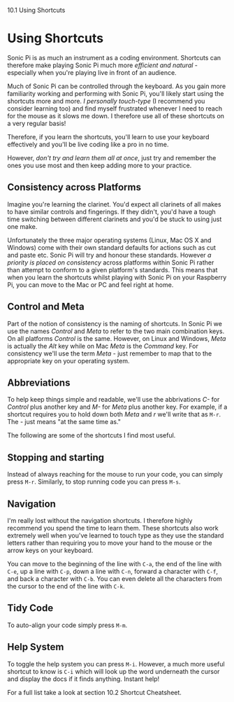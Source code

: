 10.1 Using Shortcuts

# Using Shortcuts

Sonic Pi is as much an instrument as a coding environment. Shortcuts can
therefore make playing Sonic Pi much more *efficient and natural* -
especially when you're playing live in front of an audience.

Much of Sonic Pi can be controlled through the keyboard. As you gain
more familiarity working and performing with Sonic Pi, you'll likely
start using the shortcuts more and more. *I personally touch-type* (I
recommend you consider learning too) and find myself frustrated whenever
I need to reach for the mouse as it slows me down. I therefore use all
of these shortcuts on a very regular basis! 

Therefore, if you learn the shortcuts, you'll learn to use your keyboard
effectively and you'll be live coding like a pro in no time.

However, *don't try and learn them all at once*, just try and remember the
ones you use most and then keep adding more to your practice.

## Consistency across Platforms

Imagine you're learning the clarinet. You'd expect all clarinets of
all makes to have similar controls and fingerings. If they didn't, you'd
have a tough time switching between different clarinets and you'd be
stuck to using just one make.

Unfortunately the three major operating systems (Linux, Mac OS X and
Windows) come with their own standard defaults for actions such as cut
and paste etc. Sonic Pi will try and honour these standards. However *a
priority is placed on consistency* across platforms within Sonic Pi
rather than attempt to conform to a given platform's standards. This
means that when you learn the shortcuts whilst playing with Sonic Pi on
your Raspberry Pi, you can move to the Mac or PC and feel right at home.

## Control and Meta

Part of the notion of consistency is the naming of shortcuts. In Sonic
Pi we use the names *Control* and *Meta* to refer to the two main
combination keys. On all platforms *Control* is the same. However, on
Linux and Windows, *Meta* is actually the *Alt* key while on Mac *Meta* is
the *Command* key. For consistency we'll use the term *Meta* - just
remember to map that to the appropriate key on your operating system.

## Abbreviations

To help keep things simple and readable, we'll use the abbrivations *C-*
for *Control* plus another key and *M-* for *Meta* plus another key. For
example, if a shortcut requires you to hold down both *Meta* and *r*
we'll write that as `M-r`. The *-* just means "at the same time as."

The following are some of the shortcuts I find most useful.

## Stopping and starting

Instead of always reaching for the mouse to run your code, you can
simply press `M-r`. Similarly, to stop running code you can press `M-s`.

## Navigation

I'm really lost without the navigation shortcuts. I therefore highly
recommend you spend the time to learn them. These shortcuts also work
extremely well when you've learned to touch type as they use the
standard letters rather than requiring you to move your hand to the
mouse or the arrow keys on your keyboard.

You can move to the beginning of the line with `C-a`, the end of the
line with `C-e`, up a line with `C-p`, down a line with `C-n`, forward a
character with `C-f`, and back a character with `C-b`. You can even
delete all the characters from the cursor to the end of the line with
`C-k`.

## Tidy Code

To auto-align your code simply press `M-m`.

## Help System

To toggle the help system you can press `M-i`. However, a much more
useful shortcut to know is `C-i` which will look up the word underneath
the cursor and display the docs if it finds anything. Instant help!

For a full list take a look at section 10.2 Shortcut Cheatsheet.
